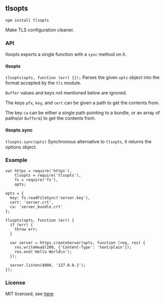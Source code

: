 ## tlsopts
`npm install tlsopts`

Make TLS configuration cleaner.

### API
tlsopts exports a single function with a `sync` method on it.

#### tlsopts
`tlsopts(opts, function (err) {});`
Parses the given `opts` object into the format accepted by the `tls` module.

`Buffer` values and keys not mentioned below are ignored.

The keys `pfx`, `key`, and `cert` can be given a path to get the contents from.

The key `ca` can be either a single path pointing to a bundle, or an array
of paths(or `Buffer`s) to get the contents from.

#### tlsopts.sync
`tlsopts.sync(opts)`
Synchronous alternative to `tlsopts`, it returns the options object.

### Example
```
var https = require('https'),
    tlsopts = require('tlsopts'),
    fs = require('fs'),
    opts;

opts = {
  key: fs.readFileSync('server.key'),
  cert: 'server.crt',
  ca: 'server_bundle.crt'
};

tlsopts(opts, function (err) {
  if (err) {
    throw err;
  }

  var server = https.createServer(opts, function (req, res) {
    res.writeHead(200, {'Content-Type': 'text/plain'});
    res.end('Hello World\n');
  });

  server.listen(4000, '127.0.0.1');
});
```

### License
MIT licensed, see [here](https://raw.github.com/larzconwell/tlsopts/master/LICENSE)
